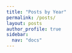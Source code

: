 ```yaml
---
title: "Posts by Year"
permalink: /posts/
layout: posts
author_profile: true
sidebar:
  nav: "docs"  
---
```

